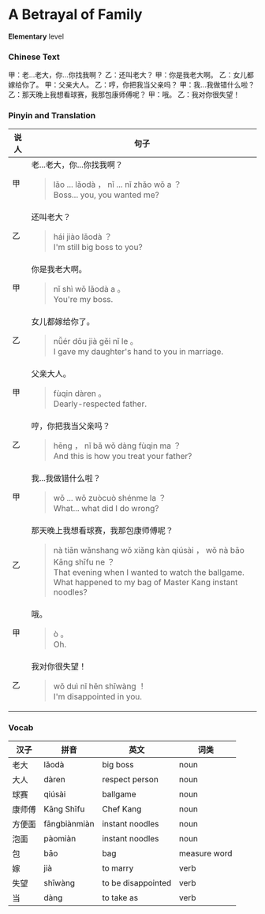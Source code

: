 # A Betrayal of Family
**Elementary** level
### Chinese Text
甲：老...老大，你...你找我啊？
乙：还叫老大？
甲：你是我老大啊。
乙：女儿都嫁给你了。
甲：父亲大人。
乙：哼，你把我当父亲吗？
甲：我...我做错什么啦？
乙：那天晚上我想看球赛，我那包康师傅呢？
甲：哦。
乙：我对你很失望！

### Pinyin and Translation
|说人|句子|
|----|----|
|甲|老...老大，你...你找我啊？<blockquote>lǎo ... lǎodà ， nǐ ... nǐ zhǎo wǒ a ？<br />Boss... you, you wanted me?</blockquote>|
|乙|还叫老大？<blockquote>hái jiào lǎodà ？<br />I'm still big boss to you?</blockquote>|
|甲|你是我老大啊。<blockquote>nǐ shì wǒ lǎodà a 。<br />You're my boss.</blockquote>|
|乙|女儿都嫁给你了。<blockquote>nǚér dōu jià gěi nǐ le 。<br />I gave my daughter's hand to you in marriage.</blockquote>|
|甲|父亲大人。<blockquote>fùqin dàren 。<br />Dearly-respected father.</blockquote>|
|乙|哼，你把我当父亲吗？<blockquote>hēng ， nǐ bǎ wǒ dàng fùqin ma ？<br />And this is how you treat your father?</blockquote>|
|甲|我...我做错什么啦？<blockquote>wǒ ... wǒ zuòcuò shénme la ？<br />What... what did I do wrong?</blockquote>|
|乙|那天晚上我想看球赛，我那包康师傅呢？<blockquote>nà tiān wǎnshang wǒ xiǎng kàn qiúsài ， wǒ nà bāo Kāng shīfu ne ？<br />That evening when I wanted to watch the ballgame. What happened to my bag of Master Kang instant noodles?</blockquote>|
|甲|哦。<blockquote>ò 。<br />Oh.</blockquote>|
|乙|我对你很失望！<blockquote>wǒ duì nǐ hěn shīwàng ！<br />I'm disappointed in you.</blockquote>|
### Vocab
|汉子|拼音|英文|词类|
|----|----|----|----|
|老大|lǎodà|big boss|noun|
|大人|dàren|respect person|noun|
|球赛|qiúsài|ballgame|noun|
|康师傅|Kāng Shīfu|Chef Kang|noun|
|方便面|fāngbiànmiàn|instant noodles|noun|
|泡面|pàomiàn|instant noodles|noun|
|包|bāo|bag|measure word|
|嫁|jià|to marry|verb|
|失望|shīwàng|to be disappointed|verb|
|当|dàng|to take as|verb|